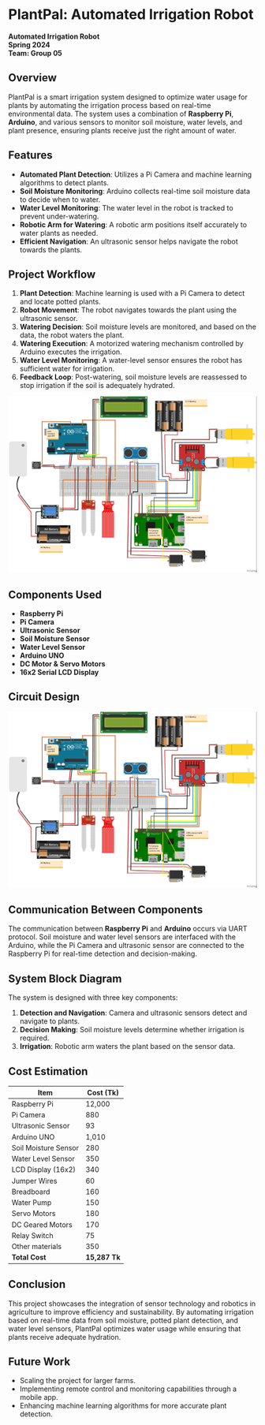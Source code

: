 # PlantPal: Automated Irrigation Robot

**Automated Irrigation Robot**  
**Spring 2024**  
**Team: Group 05**

## Overview
PlantPal is a smart irrigation system designed to optimize water usage for plants by automating the irrigation process based on real-time environmental data. The system uses a combination of **Raspberry Pi**, **Arduino**, and various sensors to monitor soil moisture, water levels, and plant presence, ensuring plants receive just the right amount of water.

## Features
- **Automated Plant Detection**: Utilizes a Pi Camera and machine learning algorithms to detect plants.
- **Soil Moisture Monitoring**: Arduino collects real-time soil moisture data to decide when to water.
- **Water Level Monitoring**: The water level in the robot is tracked to prevent under-watering.
- **Robotic Arm for Watering**: A robotic arm positions itself accurately to water plants as needed.
- **Efficient Navigation**: An ultrasonic sensor helps navigate the robot towards the plants.

## Project Workflow

1. **Plant Detection**: Machine learning is used with a Pi Camera to detect and locate potted plants.
2. **Robot Movement**: The robot navigates towards the plant using the ultrasonic sensor.
3. **Watering Decision**: Soil moisture levels are monitored, and based on the data, the robot waters the plant.
4. **Watering Execution**: A motorized watering mechanism controlled by Arduino executes the irrigation.
5. **Water Level Monitoring**: A water-level sensor ensures the robot has sufficient water for irrigation.
6. **Feedback Loop**: Post-watering, soil moisture levels are reassessed to stop irrigation if the soil is adequately hydrated.

![Circuit Design](circuit.jpg)

## Components Used

- **Raspberry Pi**
- **Pi Camera**
- **Ultrasonic Sensor**
- **Soil Moisture Sensor**
- **Water Level Sensor**
- **Arduino UNO**
- **DC Motor & Servo Motors**
- **16x2 Serial LCD Display**

## Circuit Design
![Circuit Design](circuit.jpg)

## Communication Between Components
The communication between **Raspberry Pi** and **Arduino** occurs via UART protocol. Soil moisture and water level sensors are interfaced with the Arduino, while the Pi Camera and ultrasonic sensor are connected to the Raspberry Pi for real-time detection and decision-making.

## System Block Diagram
The system is designed with three key components:
1. **Detection and Navigation**: Camera and ultrasonic sensors detect and navigate to plants.
2. **Decision Making**: Soil moisture levels determine whether irrigation is required.
3. **Irrigation**: Robotic arm waters the plant based on the sensor data.

## Cost Estimation

| Item                          | Cost (Tk) |
|-------------------------------|-----------|
| Raspberry Pi                  | 12,000    |
| Pi Camera                     | 880       |
| Ultrasonic Sensor              | 93        |
| Arduino UNO                   | 1,010     |
| Soil Moisture Sensor           | 280       |
| Water Level Sensor             | 350       |
| LCD Display (16x2)            | 340       |
| Jumper Wires                  | 60        |
| Breadboard                    | 160       |
| Water Pump                    | 150       |
| Servo Motors                  | 180       |
| DC Geared Motors              | 170       |
| Relay Switch                  | 75        |
| Other materials               | 350       |
| **Total Cost**                | **15,287 Tk**|

## Conclusion
This project showcases the integration of sensor technology and robotics in agriculture to improve efficiency and sustainability. By automating irrigation based on real-time data from soil moisture, potted plant detection, and water level sensors, PlantPal optimizes water usage while ensuring that plants receive adequate hydration.

## Future Work
- Scaling the project for larger farms.
- Implementing remote control and monitoring capabilities through a mobile app.
- Enhancing machine learning algorithms for more accurate plant detection.
